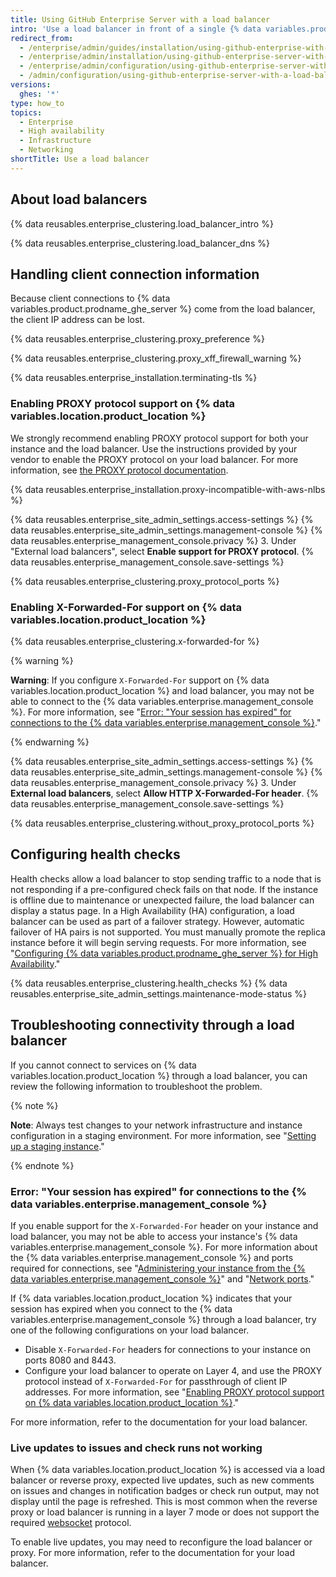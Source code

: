 ```yaml
---
title: Using GitHub Enterprise Server with a load balancer
intro: 'Use a load balancer in front of a single {% data variables.product.prodname_ghe_server %} instance or a pair of instances in a High Availability configuration.'
redirect_from:
  - /enterprise/admin/guides/installation/using-github-enterprise-with-a-load-balancer
  - /enterprise/admin/installation/using-github-enterprise-server-with-a-load-balancer
  - /enterprise/admin/configuration/using-github-enterprise-server-with-a-load-balancer
  - /admin/configuration/using-github-enterprise-server-with-a-load-balancer
versions:
  ghes: '*'
type: how_to
topics:
  - Enterprise
  - High availability
  - Infrastructure
  - Networking
shortTitle: Use a load balancer
---
```


## About load balancers

{% data reusables.enterprise_clustering.load_balancer_intro %}

{% data reusables.enterprise_clustering.load_balancer_dns %}

## Handling client connection information

Because client connections to {% data variables.product.prodname_ghe_server %} come from the load balancer, the client IP address can be lost.

{% data reusables.enterprise_clustering.proxy_preference %}

{% data reusables.enterprise_clustering.proxy_xff_firewall_warning %}

{% data reusables.enterprise_installation.terminating-tls %}

### Enabling PROXY protocol support on {% data variables.location.product_location %}

We strongly recommend enabling PROXY protocol support for both your instance and the load balancer. Use the instructions provided by your vendor to enable the PROXY protocol on your load balancer. For more information, see [the PROXY protocol documentation](http://www.haproxy.org/download/1.8/doc/proxy-protocol.txt).

{% data reusables.enterprise_installation.proxy-incompatible-with-aws-nlbs %}

{% data reusables.enterprise_site_admin_settings.access-settings %}
{% data reusables.enterprise_site_admin_settings.management-console %}
{% data reusables.enterprise_management_console.privacy %}
3. Under "External load balancers", select **Enable support for PROXY protocol**.
{% data reusables.enterprise_management_console.save-settings %}

{% data reusables.enterprise_clustering.proxy_protocol_ports %}

### Enabling X-Forwarded-For support on {% data variables.location.product_location %}

{% data reusables.enterprise_clustering.x-forwarded-for %}

{% warning %}

**Warning**: If you configure `X-Forwarded-For` support on {% data variables.location.product_location %} and load balancer, you may not be able to connect to the {% data variables.enterprise.management_console %}. For more information, see "[Error: "Your session has expired" for connections to the {% data variables.enterprise.management_console %}](/admin/configuration/configuring-network-settings/using-github-enterprise-server-with-a-load-balancer#error-your-session-has-expired-for-connections-to-the-management-console)."

{% endwarning %}

{% data reusables.enterprise_site_admin_settings.access-settings %}
{% data reusables.enterprise_site_admin_settings.management-console %}
{% data reusables.enterprise_management_console.privacy %}
3. Under **External load balancers**, select **Allow HTTP X-Forwarded-For header**.
{% data reusables.enterprise_management_console.save-settings %}

{% data reusables.enterprise_clustering.without_proxy_protocol_ports %}

## Configuring health checks

Health checks allow a load balancer to stop sending traffic to a node that is not responding if a pre-configured check fails on that node. If the instance is offline due to maintenance or unexpected failure, the load balancer can display a status page. In a High Availability (HA) configuration, a load balancer can be used as part of a failover strategy. However, automatic failover of HA pairs is not supported. You must manually promote the replica instance before it will begin serving requests. For more information, see "[Configuring {% data variables.product.prodname_ghe_server %} for High Availability](/enterprise/admin/guides/installation/configuring-github-enterprise-server-for-high-availability/)."

{% data reusables.enterprise_clustering.health_checks %}
{% data reusables.enterprise_site_admin_settings.maintenance-mode-status %}

## Troubleshooting connectivity through a load balancer

If you cannot connect to services on {% data variables.location.product_location %} through a load balancer, you can review the following information to troubleshoot the problem.

{% note %}

**Note**: Always test changes to your network infrastructure and instance configuration in a staging environment. For more information, see "[Setting up a staging instance](/admin/installation/setting-up-a-github-enterprise-server-instance/setting-up-a-staging-instance)."

{% endnote %}

### Error: "Your session has expired" for connections to the {% data variables.enterprise.management_console %}

If you enable support for the `X-Forwarded-For` header on your instance and load balancer, you may not be able to access your instance's {% data variables.enterprise.management_console %}. For more information about the {% data variables.enterprise.management_console %} and ports required for connections, see "[Administering your instance from the {% data variables.enterprise.management_console %}](/admin/configuration/administering-your-instance-from-the-management-console)" and "[Network ports](/admin/configuration/configuring-network-settings/network-ports)."

If {% data variables.location.product_location %} indicates that your session has expired when you connect to the {% data variables.enterprise.management_console %} through a load balancer, try one of the following configurations on your load balancer.

- Disable `X-Forwarded-For` headers for connections to your instance on ports 8080 and 8443.
- Configure your load balancer to operate on Layer 4, and use the PROXY protocol instead of `X-Forwarded-For` for passthrough of client IP addresses. For more information, see "[Enabling PROXY protocol support on {% data variables.location.product_location %}](#enabling-proxy-protocol-support-on-your-github-enterprise-server-instance)."

For more information, refer to the documentation for your load balancer.

### Live updates to issues and check runs not working

When {% data variables.location.product_location %} is accessed via a load balancer or reverse proxy, expected live updates, such as new comments on issues and changes in notification badges or check run output, may not display until the page is refreshed. This is most common when the reverse proxy or load balancer is running in a layer 7 mode or does not support the required [websocket](https://developer.mozilla.org/en-US/docs/Web/API/WebSockets_API) protocol.

To enable live updates, you may need to reconfigure the load balancer or proxy. For more information, refer to the documentation for your load balancer.
